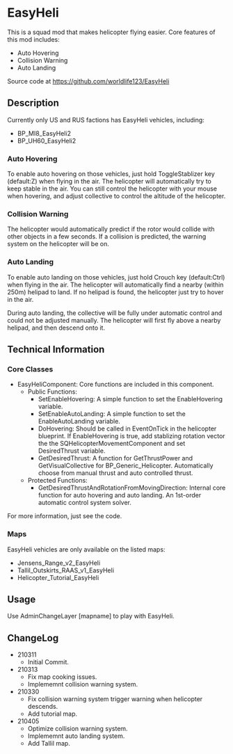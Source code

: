 # EasyHeli
This is a squad mod that makes helicopter flying easier. Core features of this mod includes:

- Auto Hovering
- Collision Warning
- Auto Landing

Source code at https://github.com/worldlife123/EasyHeli

## Description

Currently only US and RUS factions has EasyHeli vehicles, including:

- BP_MI8_EasyHeli2
- BP_UH60_EasyHeli2

### Auto Hovering
To enable auto hovering on those vehicles, just hold ToggleStablizer key (default:Z) when flying in the air. The helicopter will automatically try to keep stable in the air. You can still control the helicopter with your mouse when hovering, and adjust collective to control the altitude of the helicopter.

### Collision Warning
The helicopter would automatically predict if the rotor would collide with other objects in a few seconds. If a collision is predicted, the warning system on the helicopter will be on.

### Auto Landing
To enable auto landing on those vehicles, just hold Crouch key (default:Ctrl) when flying in the air. The helicopter will automatically find a nearby (within 250m) helipad to land. If no helipad is found, the helicopter just try to hover in the air.

During auto landing, the collective will be fully under automatic control and could not be adjusted manually. The helicopter will first fly above a nearby helipad, and then descend onto it.

## Technical Information

### Core Classes

- EasyHeliComponent: Core functions are included in this component.
    - Public Functions:
        - SetEnableHovering: A simple function to set the EnableHovering variable.
        - SetEnableAutoLanding: A simple function to set the EnableAutoLanding variable.
        - DoHovering: Should be called in EventOnTick in the helicopter blueprint. If EnableHovering is true, add stablizing rotation vector the the SQHelicopterMovementComponent and set DesiredThrust variable.
        - GetDesiredThrust: A function for GetThrustPower and GetVisualCollective for BP_Generic_Helicopter. Automatically choose from manual thrust and auto controlled thrust.
    - Protected Functions:
        - GetDesiredThrustAndRotationFromMovingDirection: Internal core function for auto hovering and auto landing. An 1st-order automatic control system solver.

For more information, just see the code.

### Maps
EasyHeli vehicles are only available on the listed maps:

- Jensens_Range_v2_EasyHeli
- Tallil_Outskirts_RAAS_v1_EasyHeli
- Helicopter_Tutorial_EasyHeli

## Usage
Use AdminChangeLayer [mapname] to play with EasyHeli.

## ChangeLog
- 210311
    - Initial Commit.
- 210313
    - Fix map cooking issues.
    - Implememnt collision warning system.
- 210330
    - Fix collision warning system trigger warning when helicopter descends.
    - Add tutorial map.
- 210405
    - Optimize collision warning system.
    - Implememnt auto landing system.
    - Add Tallil map.
